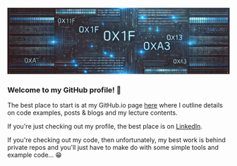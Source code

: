 ![image](./e5e6ef35-3ff1-407b-a73d-5d02b2fcc36d.png)

### Welcome to my GitHub profile! 👋

The best place to start is at my GitHub.io page [here](https://donnachaforde.github.io) where I outline details on code examples, posts & blogs and my lecture contents.

If you're just checking out my profile, the best place is on [LinkedIn](https://www.linkedin.com/in/donnachaforde/).

If you're checking out my code, then unfortunately, my best work is behind private repos and you'll just have to make do with some simple tools and example code... 😁

<!--
**donnachaforde/donnachaforde** is a ✨ _special_ ✨ repository because its `README.md` (this file) appears on your GitHub profile.

Here are some ideas to get you started:

- 🔭 I’m currently working on ...
- 🌱 I’m currently learning ...
- 👯 I’m looking to collaborate on ...
- 🤔 I’m looking for help with ...
- 💬 Ask me about ...
- 📫 How to reach me: ...
- 😄 Pronouns: ...
- ⚡ Fun fact: ...
-->

<!-- SEO hints = technical leader, architect, strategist>